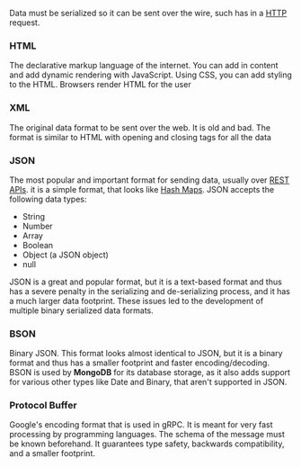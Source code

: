 

Data must be serialized so it can be sent over the wire, such has in a [HTTP](HTTP.md) request.


### HTML
The declarative markup language of the internet. You can add in content and add dynamic rendering with JavaScript. Using CSS, you can add styling to the HTML. Browsers render HTML for the user


### XML
The original data format to be sent over the web. It is old and bad. The format is similar to HTML with opening and closing tags for all the data


### JSON
The most popular and important format for sending data, usually over [REST APIs](REST%20API.md). it is a simple format, that looks like [Hash Maps](Hash%20Maps.md). JSON accepts the following data types:

- String
- Number
- Array
- Boolean
- Object (a JSON object)
- null

JSON is a great and popular format, but it is a text-based format and thus has a severe penalty in the serializing and de-serializing process, and it has a much larger data footprint. These issues led to the development of multiple binary serialized data formats.


### BSON
Binary JSON. This format looks almost identical to JSON, but it is a binary format and thus has a smaller footprint and faster encoding/decoding. BSON is used by **MongoDB** for its database storage, as it also adds support for various other types like Date and Binary, that aren't supported in JSON.


### Protocol Buffer
Google's encoding format that is used in gRPC. It is meant for very fast processing by programming languages. The schema of the message must be known beforehand. It guarantees type safety, backwards compatibility, and a smaller footprint.